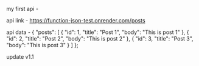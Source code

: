 my first api - 

api link  - https://function-json-test.onrender.com/posts

api data - {
  "posts": [
    {
      "id": 1,
      "title": "Post 1",
      "body": "This is post 1"
    },
    {
      "id": 2,
      "title": "Post 2",
      "body": "This is post 2"
    },
    {
        "id": 3,
        "title": "Post 3",
        "body": "This is post 3"
      }
  ]
};


update v1.1
